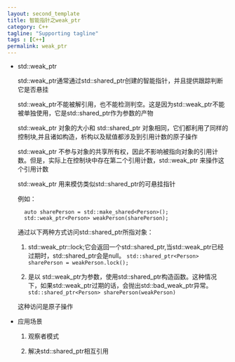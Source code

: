 ```yaml
---
layout: second_template
title: 智能指针之weak_ptr
category: C++
tagline: "Supporting tagline"
tags : [C++]
permalink: weak_ptr
---
```


* std::weak_ptr

	std::weak_ptr通常通过std::shared_ptr创建的智能指针，并且提供跟踪判断它是否悬挂

	std::weak_ptr不能被解引用，也不能检测判空。这是因为std::weak_ptr不能被单独使用，它是std::shared_ptr作为参数的产物

	std::weak_ptr 对象的大小和 std::shared_ptr 对象相同，它们都利用了同样的控制块,并且诸如构造，析构以及赋值都涉及到引用计数的原子操作

	std::weak_ptr 不参与对象的共享所有权，因此不影响被指向对象的引用计数。但是，实际上在控制块中存在第二个引用计数，std::weak_ptr 来操作这个引用计数

	std::weak_ptr 用来模仿类似std::shared_ptr的可悬挂指针

	例如：

		auto sharePerson = std::make_shared<Person>();
		std::weak_ptr<Person> weakPerson(sharePerson);

	通过以下两种方式访问std::shared_ptr所指对象：

	1. std::weak_ptr::lock;它会返回一个std::shared_ptr,当std::weak_ptr已经过期时，std::shared_ptr会是null。
	`std::shared_ptr<Person> sharePerson = weakPerson.lock();`

	2. 是以 std::weak_ptr为参数，使用std::shared_ptr构造函数。这种情况下，如果std::weak_ptr过期的话，会抛出std::bad_weak_ptr异常。
	`std::shared_ptr<Person> sharePerson(weakPerson)`

	这种访问是原子操作

* 应用场景

	1. 观察者模式

	2. 解决std::shared_ptr相互引用